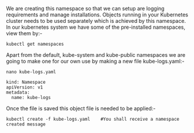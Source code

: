 We are creating this namespace so that we can setup are logging requirements and manage installations. Objects running in your Kubernetes cluster needs to be used separately which is achieved by this namespace. In our kubernetes system we have some of the pre-installed namespaces, view them by:-

```
kubectl get namespaces
```

Apart from the default, kube-system and kube-public namespaces we are going to make one for our own use by making a new file kube-logs.yaml:-

```
nano kube-logs.yaml
```

```
kind: Namespace
apiVersion: v1
metadata:
  name: kube-logs
```

Once the file is saved this object file is needed to be applied:-

```
kubectl create -f kube-logs.yaml    #You shall receive a namespace created message
```
